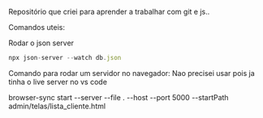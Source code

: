Repositório que criei para aprender a trabalhar com git e js..

Comandos uteis:

Rodar o json server

```js
npx json-server --watch db.json
```


Comando para rodar um servidor no navegador:
Nao precisei usar pois ja tinha o live server no vs code

browser-sync start --server --file . --host --port 5000 --startPath admin/telas/lista_cliente.html
